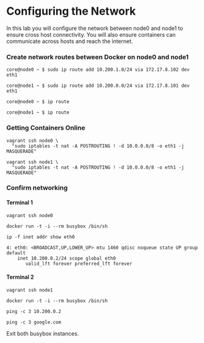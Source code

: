 # Configuring the Network

In this lab you will configure the network between node0 and node1 to ensure cross host connectivity. You will also ensure containers can communicate across hosts and reach the internet.

### Create network routes between Docker on node0 and node1

```
core@node0 ~ $ sudo ip route add 10.200.1.0/24 via 172.17.8.102 dev eth1
```
```
core@node1 ~ $ sudo ip route add 10.200.0.0/24 via 172.17.8.101 dev eth1
```

```
core@node0 ~ $ ip route
```
```
core@node1 ~ $ ip route
```

### Getting Containers Online

```
vagrant ssh node0 \
  "sudo iptables -t nat -A POSTROUTING ! -d 10.0.0.0/8 -o eth1 -j MASQUERADE"
```

```
vagrant ssh node1 \
  "sudo iptables -t nat -A POSTROUTING ! -d 10.0.0.0/8 -o eth1 -j MASQUERADE"
```

### Confirm networking

#### Terminal 1

```
vagrant ssh node0
```
```
docker run -t -i --rm busybox /bin/sh
```

```
ip -f inet addr show eth0
```

```
4: eth0: <BROADCAST,UP,LOWER_UP> mtu 1460 qdisc noqueue state UP group default 
    inet 10.200.0.2/24 scope global eth0
       valid_lft forever preferred_lft forever
```

#### Terminal 2

```
vagrant ssh node1
```

```
docker run -t -i --rm busybox /bin/sh
```

```
ping -c 3 10.200.0.2
```

```
ping -c 3 google.com
```

Exit both busybox instances.
